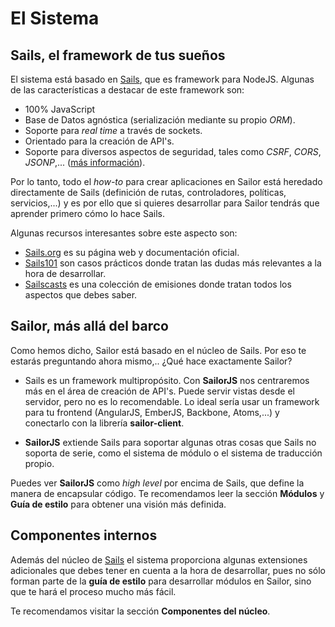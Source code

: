 # El Sistema

## Sails, el framework de tus sueños

El sistema está basado en [Sails](http://sailorjs.org/), que es framework para NodeJS. Algunas de las características a destacar de este framework son:

* 100% JavaScript
* Base de Datos agnóstica (serialización mediante su propio *ORM*).
* Soporte para *real time* a través de sockets.
* Orientado para la creación de API's.
* Soporte para diversos aspectos de seguridad, tales como *CSRF*, *CORS*, *JSONP*,... ([más información](http://sailsjs.org/#/documentation/concepts/Security)).

Por lo tanto, todo el *how-to* para crear aplicaciones en Sailor está heredado directamente de Sails (definición de rutas, controladores, políticas, servicios,...) y es por ello que si quieres desarrollar para Sailor tendrás que aprender primero cómo lo hace Sails.

Algunas recursos interesantes sobre este aspecto son:

* [Sails.org](http://sailsjs.org/) es su página web y documentación oficial.
* [Sails101](https://github.com/sails101) son casos prácticos donde tratan las dudas más relevantes a la hora de desarrollar.
* [Sailscasts](https://irlnathan.github.io/sailscasts/) es una colección de emisiones donde tratan todos los aspectos que debes saber.

## Sailor, más allá del barco

Como hemos dicho, Sailor está basado en el núcleo de Sails. Por eso te estarás preguntando ahora mismo,.. ¿Qué hace exactamente Sailor?

* Sails es un framework multipropósito. Con **SailorJS** nos centraremos más en el área de creación de API's. Puede servir vistas desde el servidor, pero no es lo recomendable. Lo ideal sería usar un framework para tu frontend (AngularJS, EmberJS, Backbone, Atoms,...) y conectarlo con la librería **sailor-client**.

* **SailorJS** extiende Sails para soportar algunas otras cosas que Sails no soporta de serie, como el sistema de módulo o el sistema de traducción propio.

Puedes ver **SailorJS** como *high level* por encima de Sails, que define la manera de encapsular código. Te recomendamos leer la sección **Módulos** y **Guía de estilo** para obtener una visión más definida.

## Componentes internos

Además del núcleo de [Sails](http://sailorjs.org) el sistema proporciona algunas extensiones adicionales que debes tener en cuenta a la hora de desarrollar, pues no sólo forman parte de la **guía de estilo** para desarrollar módulos en Sailor, sino que te hará el proceso mucho más fácil.

Te recomendamos visitar la sección **Componentes del núcleo**.
